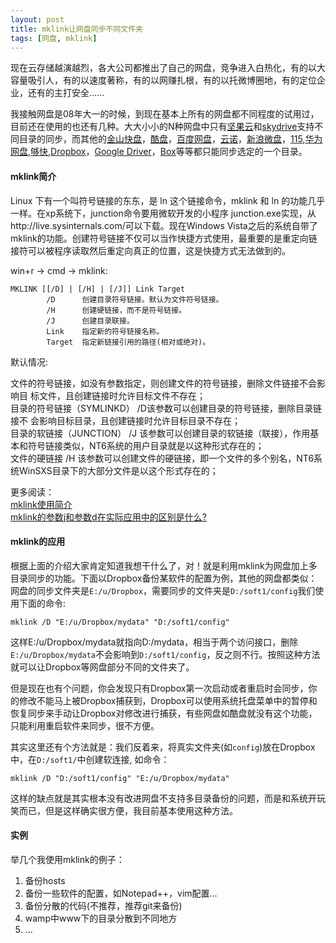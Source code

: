 ```yaml
---
layout: post
title: mklink让网盘同步不同文件夹
tags: [网盘, mklink]
---
```


现在云存储越演越烈，各大公司都推出了自己的网盘，竞争进入白热化，有的以大容量吸引人，有的以速度著称，有的以网赚扎根，有的以托微博圈地，有的定位企业，还有的主打安全......

我接触网盘是08年大一的时候，到现在基本上所有的网盘都不同程度的试用过，目前还在使用的也还有几种。大大小小的N种网盘中只有[坚果云][1]和[skydrive][2]支持不同目录的同步，而其他的[金山快盘][3]，[酷盘][4]，[百度网盘][5]，[云诺][6]，[新浪微盘][7]，[115][8],[华为网盘][9],[够快][10],[Dropbox][11]，[Google Driver][12]，[Box][13]等等都只能同步选定的一个目录。
<!--more-->

#### mklink简介

Linux 下有一个叫符号链接的东东，是 ln 这个链接命令，mklink 和 ln 的功能几乎一样。在xp系统下，junction命令要用微软开发的小程序 junction.exe实现，从http://live.sysinternals.com/可以下载。现在Windows Vista之后的系统自带了mklink的功能。创建符号链接不仅可以当作快捷方式使用，最重要的是重定向链接符可以被程序读取然后重定向真正的位置，这是快捷方式无法做到的。

win+r -> cmd -> mklink:

	MKLINK [[/D] | [/H] | [/J]] Link Target
	        /D      创建目录符号链接。默认为文件符号链接。
	        /H      创建硬链接，而不是符号链接。
	        /J      创建目录联接。
	        Link    指定新的符号链接名称。
	        Target  指定新链接引用的路径(相对或绝对)。

默认情况:

文件的符号链接，如没有参数指定，则创建文件的符号链接，删除文件链接不会影响目 标文件，且创建链接时允许目标文件不存在；   
目录的符号链接（SYMLINKD） /D该参数可以创建目录的符号链接，删除目录链接不 会影响目标目录，且创建链接时允许目标目录不存在；   
目录的软链接（JUNCTION） /J  该参数可以创建目录的软链接（联接），作用基本和符号链接类似，NT6系统的用户目录就是以这种形式存在的；    
文件的硬链接 /H  该参数可以创建文件的硬链接，即一个文件的多个别名，NT6系统WinSXS目录下的大部分文件是以这个形式存在的；

更多阅读：  
[mklink使用简介][20]  
[mklink的参数j和参数d在实际应用中的区别是什么?][21]

#### mklink的应用

根据上面的介绍大家肯定知道我想干什么了，对！就是利用mklink为网盘加上多目录同步的功能。下面以Dropbox备份某软件的配置为例，其他的网盘都类似：  
网盘的同步文件夹是`E:/u/Dropbox`，需要同步的文件夹是`D:/soft1/config`我们使用下面的命令:
 
	mklink /D "E:/u/Dropbox/mydata" "D:/soft1/config"

这样E:/u/Dropbox/mydata就指向D:/mydata，相当于两个访问接口，删除`E:/u/Dropbox/mydata`不会影响到`D:/soft1/config`，反之则不行。按照这种方法就可以让Dropbox等网盘部分不同的文件夹了。

但是现在也有个问题，你会发现只有Dropbox第一次启动或者重启时会同步，你的修改不能马上被Dropbox捕获到，Dropbox可以使用系统托盘菜单中的暂停和恢复同步来手动让Dropbox对修改进行捕获，有些网盘如酷盘就没有这个功能，只能利用重启软件来同步，很不方便。

其实这里还有个方法就是：我们反着来，将真实文件夹(如`config`)放在Dropbox中，在`D:/soft1/`中创建软连接, 如命令：

	mklink /D "D:/soft1/config" "E:/u/Dropbox/mydata"

这样的缺点就是其实根本没有改进网盘不支持多目录备份的问题，而是和系统开玩笑而已，但是这样确实很方便，我目前基本使用这种方法。  

#### 实例

举几个我使用mklink的例子：
 
1. 备份hosts
2. 备份一些软件的配置，如Notepad++，vim配置...
3. 备份分散的代码(不推荐，推荐git来备份)
3. wamp中www下的目录分散到不同地方
5. ...



[1]: https://jianguoyun.com/d/ref/WITP6i8eN9eYaXQ5QWJo5A
[2]: https://skydrive.live.com
[3]: http://www.kuaipan.cn/?channel=ptmv42
[4]: http://kb.vc/bp2V
[5]: http://pan.baidu.com
[6]: https://www.yunio.com/index/url/code/RndYTVl3WkxtU09XUkNQM1ZvdjhXWmp6cnkzOFEwTW05ZnllZ3JqNW1JVVQ1N0ZtbHY3STRJMA==
[7]: http://vdisk.weibo.com
[8]: http://115.com/invite/64a385
[9]: http://dbank.vmall.com/inviter/306001
[10]: http://www.gokuai.com
[11]: http://db.tt/jacpdIw
[12]: https://drive.google.com/
[13]: https://www.box.com
[20]: http://wenku.baidu.com/view/56453dcfda38376baf1fae2c.html
[21]: http://bbs.csdn.net/topics/330135418
